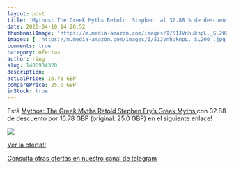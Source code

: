 ```yaml
---
layout: post
title: 'Mythos: The Greek Myths Retold  Stephen  al 32.88 % de descuento'
date: 2020-04-10 14:26:52
thumbnailImage: 'https://m.media-amazon.com/images/I/51JVnhuknpL._SL200_.jpg'
images: [ 'https://m.media-amazon.com/images/I/51JVnhuknpL._SL200_.jpg' ]
comments: true
category: ofertas
author: ring
slug: 1405934328
description:
actualPrice: 16.78 GBP
comparePrice: 25.0 GBP
inStock: true
---
```


Está [Mythos: The Greek Myths Retold  Stephen Fry’s Greek Myths ](https://www.amazon.com/dp/1405934328/?tag=redken08-20) con 32.88 de descuento por 16.78 GBP (original: 25.0 GBP) en el siguiente enlace!

[![](https://m.media-amazon.com/images/I/51JVnhuknpL._SL200_.jpg)](https://www.amazon.com/dp/1405934328/?tag=redken08-20)

[Ver la oferta!!](https://www.amazon.com/dp/1405934328/?tag=redken08-20)

[Consulta otras ofertas en nuestro canal de telegram](https://t.me/s/ofertas25)
